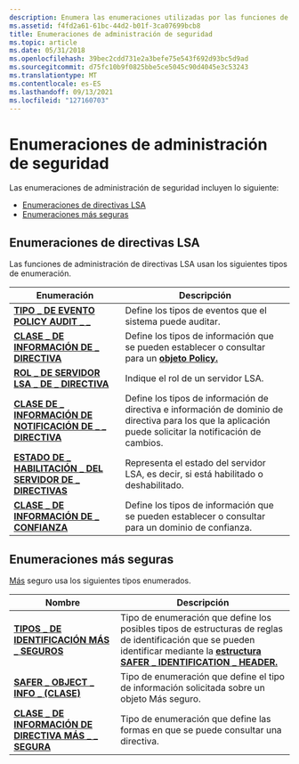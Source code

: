 ```yaml
---
description: Enumera las enumeraciones utilizadas por las funciones de administración de directivas LSA.
ms.assetid: f4fd2a61-61bc-44d2-b01f-3ca07699bcb8
title: Enumeraciones de administración de seguridad
ms.topic: article
ms.date: 05/31/2018
ms.openlocfilehash: 39bec2cdd731e2a3befe75e543f692d93bc5d9ad
ms.sourcegitcommit: d75fc10b9f0825bbe5ce5045c90d4045e3c53243
ms.translationtype: MT
ms.contentlocale: es-ES
ms.lasthandoff: 09/13/2021
ms.locfileid: "127160703"
---
```

# <a name="security-management-enumerations"></a>Enumeraciones de administración de seguridad

Las enumeraciones de administración de seguridad incluyen lo siguiente:

-   [Enumeraciones de directivas LSA](#lsa-policy-enumerations)
-   [Enumeraciones más seguras](#safer-enumerations)

## <a name="lsa-policy-enumerations"></a>Enumeraciones de directivas LSA

Las funciones de administración de directivas LSA usan los siguientes tipos de enumeración.



| Enumeración                                                                               | Descripción                                                                                                                           |
|-------------------------------------------------------------------------------------------|---------------------------------------------------------------------------------------------------------------------------------------|
| [**TIPO \_ DE EVENTO POLICY AUDIT \_ \_**](/windows/desktop/api/Ntsecapi/ne-ntsecapi-policy_audit_event_type)                             | Define los tipos de eventos que el sistema puede auditar.                                                                                     |
| [**CLASE \_ DE INFORMACIÓN DE \_ DIRECTIVA**](/windows/desktop/api/Ntsecapi/ne-ntsecapi-policy_information_class)                            | Define los tipos de información que se pueden establecer o consultar para un [**objeto Policy.**](policy-object.md)                             |
| [**ROL \_ DE SERVIDOR LSA \_ DE \_ DIRECTIVA**](/windows/desktop/api/Ntsecapi/ne-ntsecapi-policy_lsa_server_role)                               | Indique el rol de un servidor LSA.                                                                                                   |
| [**CLASE DE \_ INFORMACIÓN DE NOTIFICACIÓN DE \_ \_ DIRECTIVA**](/windows/desktop/api/Ntsecapi/ne-ntsecapi-policy_notification_information_class) | Define los tipos de información de directiva e información de dominio de directiva para los que la aplicación puede solicitar la notificación de cambios. |
| [**ESTADO DE \_ HABILITACIÓN \_ DEL SERVIDOR DE \_ DIRECTIVAS**](/windows/desktop/api/Ntsecapi/ne-ntsecapi-policy_server_enable_state)                       | Representa el estado del servidor LSA, es decir, si está habilitado o deshabilitado.                                                   |
| [**CLASE \_ DE INFORMACIÓN DE \_ CONFIANZA**](/windows/desktop/api/Ntsecapi/ne-ntsecapi-trusted_information_class)                          | Define los tipos de información que se pueden establecer o consultar para un dominio de confianza.                                                     |



 

## <a name="safer-enumerations"></a>Enumeraciones más seguras

[Más](safer.md) seguro usa los siguientes tipos enumerados.



| Nombre                                                               | Descripción                                                                                                                                                                                      |
|--------------------------------------------------------------------|--------------------------------------------------------------------------------------------------------------------------------------------------------------------------------------------------|
| [**TIPOS \_ DE IDENTIFICACIÓN MÁS \_ SEGUROS**](/windows/desktop/api/WinSafer/ne-winsafer-safer_identification_types) | Tipo de enumeración que define los posibles tipos de estructuras de reglas de identificación que se pueden identificar mediante la [**estructura SAFER \_ IDENTIFICATION \_ HEADER.**](/windows/desktop/api/WinSafer/ns-winsafer-safer_identification_header) |
| [**SAFER \_ OBJECT \_ INFO \_ (CLASE)**](/windows/desktop/api/WinSafer/ne-winsafer-safer_object_info_class)      | Tipo de enumeración que define el tipo de información solicitada sobre un objeto Más seguro.                                                                                                            |
| [**CLASE \_ DE INFORMACIÓN DE DIRECTIVA MÁS \_ \_ SEGURA**](/windows/desktop/api/WinSafer/ne-winsafer-safer_policy_info_class)      | Tipo de enumeración que define las formas en que se puede consultar una directiva.                                                                                                                         |



 

 

 



